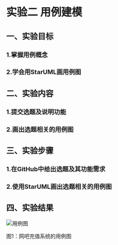 # 实验二 用例建模

## 一、实验目标

### 1.掌握用例概念
### 2.学会用StarUML画用例图

## 二、实验内容

### 1.提交选题及说明功能
### 2.画出选题相关的用例图

## 三、实验步骤

### 1.在GitHub中给出选题及其功能需求
### 2.使用StarUML画出选题相关的用例图

## 四、实验结果

![用例图](./sy2/Lab2_UseCaseDiagram.jpg)

图1：网吧充值系统的用例图
